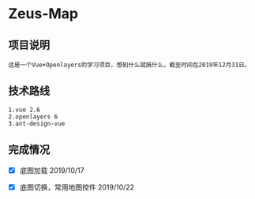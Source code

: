 # Zeus-Map

## 项目说明
```
这是一个Vue+Openlayers的学习项目，想到什么就搞什么，截至时间在2019年12月31日。
```

## 技术路线
```
1.vue 2.6
2.openlayers 6
3.ant-design-vue 
```

## 完成情况
- [x] 底图加载 2019/10/17
- [x] 底图切换，常用地图控件 2019/10/22





